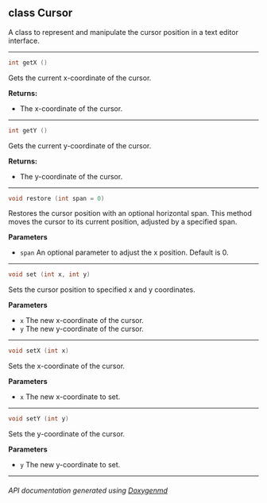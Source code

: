 ## class Cursor

A class to represent and manipulate the cursor position in a text editor interface.  

---

```c++
int getX ()
```
Gets the current x-coordinate of the cursor. 

**Returns:**
- The x-coordinate of the cursor. 

---

```c++
int getY ()
```
Gets the current y-coordinate of the cursor. 

**Returns:**
- The y-coordinate of the cursor. 

---

```c++
void restore (int span = 0)
```
Restores the cursor position with an optional horizontal span. This method moves the cursor to its current position, adjusted by a specified span. 

**Parameters**
- `span` An optional parameter to adjust the x position. Default is 0. 

---

```c++
void set (int x, int y)
```
Sets the cursor position to specified x and y coordinates. 

**Parameters**
- `x` The new x-coordinate of the cursor. 
- `y` The new y-coordinate of the cursor. 

---

```c++
void setX (int x)
```
Sets the x-coordinate of the cursor. 

**Parameters**
- `x` The new x-coordinate to set. 

---

```c++
void setY (int y)
```
Sets the y-coordinate of the cursor. 

**Parameters**
- `y` The new y-coordinate to set. 

---

###### API documentation generated using [Doxygenmd](https://github.com/d99kris/doxygenmd)

